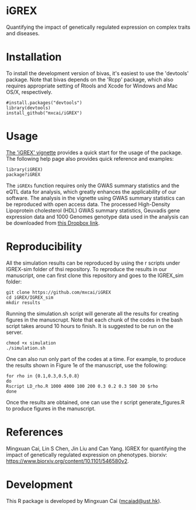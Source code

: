 iGREX
===

Quantifying the impact of genetically regulated expression on complex traits and diseases.

Installation
===========

To install the development version of bivas, it's easiest to use the 'devtools' package. Note that bivas depends on the 'Rcpp' package, which also requires appropriate setting of Rtools and Xcode for Windows and Mac OS/X, respectively.

```
#install.packages("devtools")
library(devtools)
install_github("mxcai/iGREX")
```

Usage
===========
[The 'iGREX' vignette](https://github.com/mxcai/iGREX/blob/master/vignettes/iGREX.pdf?raw=true) provides a quick start for the usage of the package. The following help page also provides quick reference and examples:

```
library(iGREX)
package?iGREX
```

The `iGREXs` function requires only the GWAS summary statistics and the eQTL data for analysis, which greatly enhances the applicability of our software. The analysis in the vignette using GWAS summary statistics can be reproduced with open access data. The processed High-Density Lipoprotein cholesterol (HDL) GWAS summary statistics, Geuvadis gene expression data and 1000 Genomes genotype data used in the analysis can be downloaded from [this Dropbox link](https://www.dropbox.com/sh/xbq0a0or1nmcaef/AABcmzTxgWPJGpcCj9mYOzwma?dl=0).

Reproducibility
==========

All the simulation results can be reproduced by using the r scripts under IGREX-sim folder of thsi repository. To reproduce the results in our manuscript, one can first clone this repository and goes to the IGREX_sim folder:
```
git clone https://github.com/mxcai/iGREX
cd iGREX/IGREX_sim
mkdir results
```
Running the simulation.sh script will generate all the results for creating figures in the manuscrupt. Note that each chunk of the codes in the bash script takes around 10 hours to finish. It is suggested to be run on the server.
```
chmod +x simulation
./simulation.sh
```
One can also run only part of the codes at a time. For example, to produce the results shown in Figure 1e of the manuscript, use the following:
```
for rho in {0.1,0.3,0.5,0.8}
do
Rscript LD_rho.R 1000 4000 100 200 0.3 0.2 0.3 500 30 $rho
done
```
Once the results are obtained, one can use the r script generate_figures.R to produce figures in the manuscript.

References
==========

Mingxuan Cai, Lin S Chen, Jin Liu and Can Yang. IGREX for quantifying the impact of genetically regulated expression on phenotypes. biorxiv: https://www.biorxiv.org/content/10.1101/546580v2.


Development
==========

This R package is developed by Mingxuan Cai (mcaiad@ust.hk).
